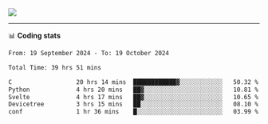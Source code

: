 <picture>
  <source
  srcset="https://github-readme-stats.vercel.app/api?username=sant0s12&show_icons=true&theme=dark"
  media="(prefers-color-scheme: dark)"
  />
  <source
  srcset="https://github-readme-stats.vercel.app/api?username=sant0s12&show_icons=true"
  media="(prefers-color-scheme: light)"
  />
  <img src="https://github-readme-stats.vercel.app/api?username=sant0s12&show_icons=true" />
</picture>

---

📊 **Coding stats**

<!--START_SECTION:waka-->

```txt
From: 19 September 2024 - To: 19 October 2024

Total Time: 39 hrs 51 mins

C                  20 hrs 14 mins  ████████████▓░░░░░░░░░░░░   50.32 %
Python             4 hrs 20 mins   ██▓░░░░░░░░░░░░░░░░░░░░░░   10.81 %
Svelte             4 hrs 17 mins   ██▓░░░░░░░░░░░░░░░░░░░░░░   10.65 %
Devicetree         3 hrs 15 mins   ██░░░░░░░░░░░░░░░░░░░░░░░   08.10 %
conf               1 hr 36 mins    █░░░░░░░░░░░░░░░░░░░░░░░░   03.99 %
```

<!--END_SECTION:waka-->
